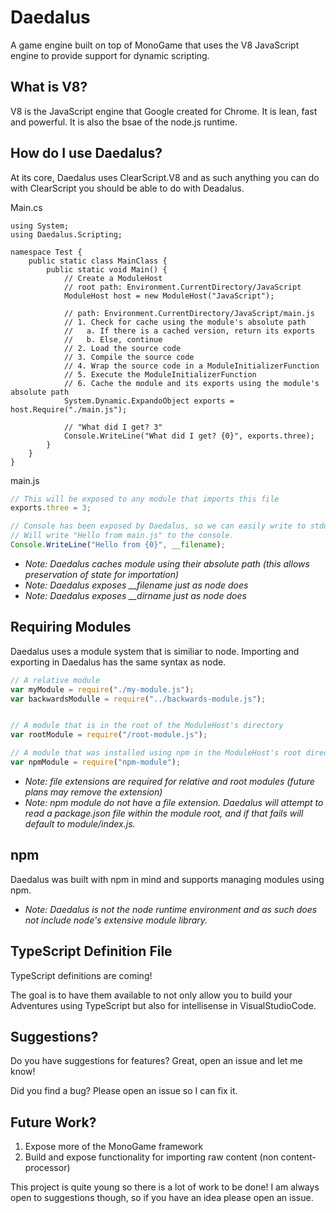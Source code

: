 # Daedalus
A game engine built on top of MonoGame that uses the V8 JavaScript engine to provide support for dynamic scripting.

## What is V8?

V8 is the JavaScript engine that Google created for Chrome. It is lean, fast and powerful. It is also the bsae of the node.js runtime.

## How do I use Daedalus?

At its core, Daedalus uses ClearScript.V8 and as such anything you can do with ClearScript you should be able to do with Deadalus.

Main.cs
```CSharp
using System;
using Daedalus.Scripting;

namespace Test {
    public static class MainClass {
        public static void Main() {
            // Create a ModuleHost
            // root path: Environment.CurrentDirectory/JavaScript
            ModuleHost host = new ModuleHost("JavaScript");

            // path: Environment.CurrentDirectory/JavaScript/main.js
            // 1. Check for cache using the module's absolute path
            //   a. If there is a cached version, return its exports
            //   b. Else, continue
            // 2. Load the source code
            // 3. Compile the source code
            // 4. Wrap the source code in a ModuleInitializerFunction 
            // 5. Execute the ModuleInitializerFunction
            // 6. Cache the module and its exports using the module's absolute path
            System.Dynamic.ExpandoObject exports = host.Require("./main.js");

            // "What did I get? 3"
            Console.WriteLine("What did I get? {0}", exports.three);
        }
    }
}
```

main.js

```JavaScript
// This will be exposed to any module that imports this file
exports.three = 3;

// Console has been exposed by Daedalus, so we can easily write to stdout.
// Will write "Hello from main.js" to the console.
Console.WriteLine("Hello from {0}", __filename);
```

- *Note: Daedalus caches module using their absolute path (this allows preservation of state for importation)*
- *Note: Daedalus exposes __filename just as node does*
- *Note: Daedalus exposes __dirname just as node does*

## Requiring Modules

Daedalus uses a module system that is similiar to node. Importing and exporting in Daedalus has the same syntax as node.

```JavaScript
// A relative module
var myModule = require("./my-module.js");
var backwardsModulle = require("../backwards-module.js");


// A module that is in the root of the ModuleHost's directory
var rootModule = require("/root-module.js");

// A module that was installed using npm in the ModuleHost's root directory.
var npmModule = require("npm-module");
```

- *Note: file extensions are required for relative and root modules (future plans may remove the extension)*
- *Note: npm module do not have a file extension. Daedalus will attempt to read a package.json file within the module root, and if that fails will default to module/index.js.*

## npm

Daedalus was built with npm in mind and supports managing modules using npm.

- *Note: Daedalus is not the node runtime environment and as such does not include node's extensive module library.*

## TypeScript Definition File

TypeScript definitions are coming!

The goal is to have them available to not only allow you to build your Adventures using TypeScript but also for intellisense in VisualStudioCode.

## Suggestions?

Do you have suggestions for features? Great, open an issue and let me know!

Did you find a bug? Please open an issue so I can fix it.

## Future Work?

1. Expose more of the MonoGame framework
2. Build and expose functionality for importing raw content (non content-processor)

This project is quite young so there is a lot of work to be done! I am always open to suggestions though, so if you have an idea please open an issue.